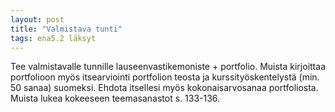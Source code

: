 ```yaml
---
layout: post
title: "Valmistava tunti"
tags: ena5.2 läksyt
---
```


Tee valmistavalle tunnille lauseenvastikemoniste + portfolio. Muista kirjoittaa portfolioon myös itsearviointi portfolion teosta ja kurssityöskentelystä (min. 50 sanaa) suomeksi. Ehdota itsellesi myös kokonaisarvosanaa portfoliosta. Muista lukea kokeeseen teemasanastot s. 133-136.
